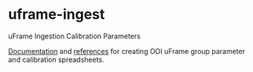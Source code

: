# uframe-ingest
uFrame Ingestion Calibration Parameters

[Documentation]() and [references]() for creating OOI uFrame group parameter and calibration spreadsheets.
